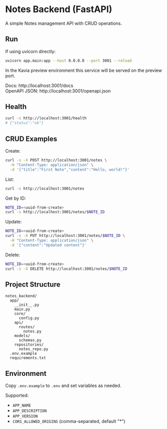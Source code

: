 # Notes Backend (FastAPI)

A simple Notes management API with CRUD operations.

## Run

If using uvicorn directly:

```bash
uvicorn app.main:app --host 0.0.0.0 --port 3001 --reload
```

In the Kavia preview environment this service will be served on the preview port.

Docs: http://localhost:3001/docs  
OpenAPI JSON: http://localhost:3001/openapi.json

## Health

```bash
curl -s http://localhost:3001/health
# {"status":"ok"}
```

## CRUD Examples

Create:
```bash
curl -s -X POST http://localhost:3001/notes \
  -H "Content-Type: application/json" \
  -d '{"title":"First Note","content":"Hello, world!"}'
```

List:
```bash
curl -s http://localhost:3001/notes
```

Get by ID:
```bash
NOTE_ID=<uuid-from-create>
curl -s http://localhost:3001/notes/$NOTE_ID
```

Update:
```bash
NOTE_ID=<uuid-from-create>
curl -s -X PUT http://localhost:3001/notes/$NOTE_ID \
  -H "Content-Type: application/json" \
  -d '{"content":"Updated content"}'
```

Delete:
```bash
NOTE_ID=<uuid-from-create>
curl -i -X DELETE http://localhost:3001/notes/$NOTE_ID
```

## Project Structure

```
notes_backend/
  app/
    __init__.py
    main.py
    core/
      config.py
    api/
      routes/
        notes.py
    models/
      schemas.py
    repositories/
      notes_repo.py
  .env.example
  requirements.txt
```

## Environment

Copy `.env.example` to `.env` and set variables as needed.

Supported:
- `APP_NAME`
- `APP_DESCRIPTION`
- `APP_VERSION`
- `CORS_ALLOWED_ORIGINS` (comma-separated, default "*")
